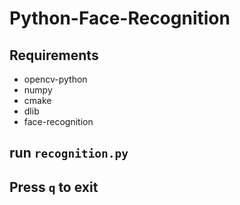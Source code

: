 # Python-Face-Recognition

## Requirements
+ opencv-python
+ numpy
+ cmake
+ dlib
+ face-recognition

## run `recognition.py`
## Press `q` to exit